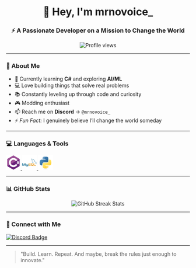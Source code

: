 <h1 align="center">👋 Hey, I'm mrnovoice_</h1>
<h3 align="center">⚡ A Passionate Developer on a Mission to Change the World</h3>

<p align="center">
  <img src="https://komarev.com/ghpvc/?username=mrnovoice&label=Profile%20views&color=0e75b6&style=flat" alt="Profile views" />
</p>

---

### 🌟 About Me

- 🌱 Currently learning **C#** and exploring **AI/ML**
- 💻 Love building things that solve real problems
- 📚 Constantly leveling up through code and curiosity
- 🎮 Modding enthusiast
- 📫 Reach me on **Discord** → `@mrnovoice_`
- ⚡ *Fun Fact:* I genuinely believe I’ll change the world someday

---

### 💻 Languages & Tools

<p align="left">
  <a href="https://learn.microsoft.com/en-us/dotnet/csharp/" target="_blank" rel="noreferrer">
    <img src="https://raw.githubusercontent.com/devicons/devicon/master/icons/csharp/csharp-original.svg" alt="C#" width="40" height="40"/>
  </a>
  <a href="https://www.mysql.com/" target="_blank" rel="noreferrer">
    <img src="https://raw.githubusercontent.com/devicons/devicon/master/icons/mysql/mysql-original-wordmark.svg" alt="MySQL" width="40" height="40"/>
  </a>
  <a href="https://www.python.org/" target="_blank" rel="noreferrer">
    <img src="https://raw.githubusercontent.com/devicons/devicon/master/icons/python/python-original.svg" alt="Python" width="40" height="40"/>
  </a>
</p>

---

### 📊 GitHub Stats

<p align="center">
  <img src="https://github-readme-streak-stats.herokuapp.com/?user=mrnovoice&theme=default" alt="GitHub Streak Stats" />
</p>

---

### 🔗 Connect with Me

<p align="left">
  <a href="https://discord.com/users/your_user_id" target="_blank">
    <img src="https://img.shields.io/badge/Discord-%40mrnovoice_-5865F2?style=for-the-badge&logo=discord&logoColor=white" alt="Discord Badge"/>
  </a>
</p>

---

> "Build. Learn. Repeat. And maybe, break the rules just enough to innovate."

